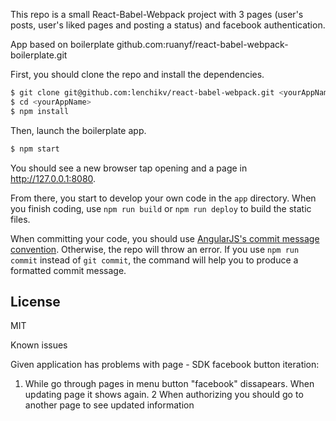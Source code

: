 This repo is a small React-Babel-Webpack project with 3 pages (user's posts, user's liked pages and posting a status) and facebook authentication.

App based on boilerplate github.com:ruanyf/react-babel-webpack-boilerplate.git

First, you should clone the repo and install the dependencies.

```bash
$ git clone git@github.com:lenchikv/react-babel-webpack.git <yourAppName>
$ cd <yourAppName>
$ npm install
```

Then, launch the boilerplate app.

```bash
$ npm start
```

You should see a new browser tap opening and a page in http://127.0.0.1:8080.

From there, you start to develop your own code in the `app` directory. When you finish coding, use `npm run build` or `npm run deploy` to build the static files.

When committing your code, you should use [AngularJS's commit message convention](https://github.com/angular/angular.js/blob/master/CONTRIBUTING.md#-git-commit-guidelines). Otherwise, the repo will throw an error. If you use `npm run commit` instead of `git commit`, the command will help you to produce a formatted commit message.

## License

MIT

Known issues

Given application has problems with page - SDK facebook button iteration:
1. While go through pages in menu button "facebook" dissapears. When updating page it shows again.
2  When authorizing you should go to another page to see updated information